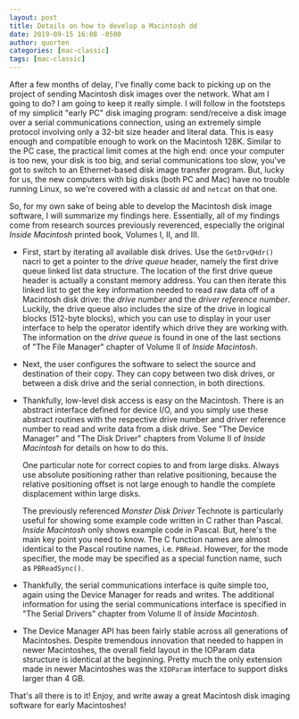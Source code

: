 ```yaml
---
layout: post
title: Details on how to develop a Macintosh dd
date: 2019-09-15 16:08 -0500
author: quorten
categories: [mac-classic]
tags: [mac-classic]
---
```


After a few months of delay, I've finally come back to picking up on
the project of sending Macintosh disk images over the network.  What
am I going to do?  I am going to keep it really simple.  I will follow
in the footsteps of my simplicit "early PC" disk imaging program:
send/receive a disk image over a serial communications connection,
using an extremely simple protocol involving only a 32-bit size header
and literal data.  This is easy enough and compatible enough to work
on the Macintosh 128K.  Similar to the PC case, the practical limit
comes at the high end: once your computer is too new, your disk is too
big, and serial communications too slow, you've got to switch to an
Ethernet-based disk image transfer program.  But, lucky for us, the
new computers with big disks (both PC and Mac) have no trouble running
Linux, so we're covered with a classic `dd` and `netcat` on that one.

So, for my own sake of being able to develop the Macintosh disk image
software, I will summarize my findings here.  Essentially, all of my
findings come from research sources previously reverenced, especially
the original _Inside Macintosh_ printed book, Volumes I, II, and III.

<!-- more -->

* First, start by iterating all available disk drives.  Use the
  `GetDrvQHdr()` nacri to get a pointer to the _drive queue_ header,
  namely the first drive queue linked list data structure.  The
  location of the first drive queue header is actually a constant
  memory address.  You can then iterate this linked list to get the
  key information needed to read raw data off of a Macintosh disk
  drive: the _drive number_ and the _driver reference number_.
  Luckily, the drive queue also includes the size of the drive in
  logical blocks (512-byte blocks), which you can use to display in
  your user interface to help the operator identify which drive they
  are working with.  The information on the _drive queue_ is found in
  one of the last sections of "The File Manager" chapter of Volume II
  of _Inside Macintosh_.

* Next, the user configures the software to select the source and
  destination of their copy.  They can copy between two disk drives,
  or between a disk drive and the serial connection, in both
  directions.

* Thankfully, low-level disk access is easy on the Macintosh.  There
  is an abstract interface defined for device I/O, and you simply use
  these abstract routines with the respective drive number and driver
  reference number to read and write data from a disk drive.  See "The
  Device Manager" and "The Disk Driver" chapters from Volume II of
  _Inside Macintosh_ for details on how to do this.

  One particular note for correct copies to and from large disks.
  Always use absolute positioning rather than relative positioning,
  because the relative positioning offset is not large enough to
  handle the complete displacement within large disks.

  The previously referenced _Monster Disk Driver_ Technote is
  particularly useful for showing some example code written in C
  rather than Pascal.  _Inside Macintosh_ only shows example code in
  Pascal.  But, here's the main key point you need to know.  The C
  function names are almost identical to the Pascal routine names,
  i.e. `PBRead`.  However, for the mode specifier, the mode may be
  specified as a special function name, such as `PBReadSync()`.

* Thankfully, the serial communications interface is quite simple too,
  again using the Device Manager for reads and writes.  The additional
  information for using the serial communications interface is
  specified in "The Serial Drivers" chapter from Volume II of _Inside
  Macintosh_.

* The Device Manager API has been fairly stable across all generations
  of Macintoshes.  Despite tremendous innovation that needed to happen
  in newer Macintoshes, the overall field layout in the IOParam data
  stsructure is identical at the beginning.  Pretty much the only
  extension made in newer Macintoshes was the `XIOParam` interface to
  support disks larger than 4 GB.

That's all there is to it!  Enjoy, and write away a great Macintosh
disk imaging software for early Macintoshes!
